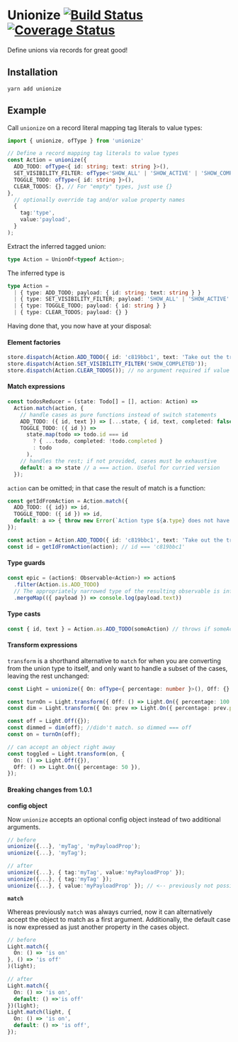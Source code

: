 # Unionize [![Build Status](https://travis-ci.org/pelotom/unionize.svg?branch=master)](https://travis-ci.org/pelotom/unionize) [![Coverage Status](https://coveralls.io/repos/github/pelotom/unionize/badge.svg?branch=master)](https://coveralls.io/github/pelotom/unionize?branch=master)

Define unions via records for great good!

## Installation

```
yarn add unionize
```

## Example

Call `unionize` on a record literal mapping tag literals to value types:
```ts
import { unionize, ofType } from 'unionize'

// Define a record mapping tag literals to value types
const Action = unionize({
  ADD_TODO: ofType<{ id: string; text: string }>(),
  SET_VISIBILITY_FILTER: ofType<'SHOW_ALL' | 'SHOW_ACTIVE' | 'SHOW_COMPLETED'>(),
  TOGGLE_TODO: ofType<{ id: string }>(),
  CLEAR_TODOS: {}, // For "empty" types, just use {}
},
  // optionally override tag and/or value property names
  {
    tag:'type',
    value:'payload',
  }
);
```

Extract the inferred tagged union:
```ts
type Action = UnionOf<typeof Action>;
```

The inferred type is
```ts
type Action =
  | { type: ADD_TODO; payload: { id: string; text: string } }
  | { type: SET_VISIBILITY_FILTER; payload: 'SHOW_ALL' | 'SHOW_ACTIVE' | 'SHOW_COMPLETED' }
  | { type: TOGGLE_TODO; payload: { id: string } }
  | { type: CLEAR_TODOS; payload: {} }
```

Having done that, you now have at your disposal:

#### Element factories

```ts
store.dispatch(Action.ADD_TODO({ id: 'c819bbc1', text: 'Take out the trash' }));
store.dispatch(Action.SET_VISIBILITY_FILTER('SHOW_COMPLETED'));
store.dispatch(Action.CLEAR_TODOS()); // no argument required if value type is {}
```

#### Match expressions

```ts
const todosReducer = (state: Todo[] = [], action: Action) =>
  Action.match(action, {
    // handle cases as pure functions instead of switch statements
    ADD_TODO: ({ id, text }) => [...state, { id, text, completed: false }],
    TOGGLE_TODO: ({ id }) =>
      state.map(todo => todo.id === id
        ? { ...todo, completed: !todo.completed }
        : todo
      ),
    // handles the rest; if not provided, cases must be exhaustive 
    default: a => state // a === action. Useful for curried version
  });
```

`action` can be omitted; in that case the result of match is a function:

```ts
const getIdFromAction = Action.match({
  ADD_TODO: ({ id}) => id,
  TOGGLE_TODO: ({ id }) => id,
  default: a => { throw new Error(`Action type ${a.type} does not have an associated id`); },
});

const action = Action.ADD_TODO({ id: 'c819bbc1', text: 'Take out the trash' });
const id = getIdFromAction(action); // id === 'c819bbc1'
```

#### Type guards

```ts
const epic = (action$: Observable<Action>) => action$
  .filter(Action.is.ADD_TODO)
  // The appropriately narrowed type of the resulting observable is inferred...
  .mergeMap(({ payload }) => console.log(payload.text))
```

#### Type casts

```ts
const { id, text } = Action.as.ADD_TODO(someAction) // throws if someAction is not an ADD_TODO
```

#### Transform expressions

`transform` is a shorthand alternative to `match` for when you are converting from the union type to itself, and only want to handle a subset of the cases, leaving the rest unchanged:

```ts
const Light = unionize({ On: ofType<{ percentage: number }>(), Off: {} });

const turnOn = Light.transform({ Off: () => Light.On({ percentage: 100 }) });
const dim = Light.transform({ On: prev => Light.On({ percentage: prev.percentage / 2 }) });

const off = Light.Off({});
const dimmed = dim(off); //didn't match. so dimmed === off
const on = turnOn(off);

// can accept an object right away
const toggled = Light.transform(on, {
  On: () => Light.Off({}),
  Off: () => Light.On({ percentage: 50 }),
});
```

#### Breaking changes from 1.0.1
**config object**

Now `unionize` accepts an optional config object instead of two additional arguments.

```ts
// before
unionize({...}, 'myTag', 'myPayloadProp');
unionize({...}, 'myTag');

// after
unionize({...}, { tag:'myTag', value:'myPayloadProp' });
unionize({...}, { tag:'myTag' });
unionize({...}, { value:'myPayloadProp' }); // <-- previously not possible
```

**`match`**

Whereas previously `match` was always curried, now it can alternatively accept the object to match as a first argument. Additionally, the default case is now expressed as just another property in the cases object.

```ts
// before
Light.match({
  On: () => 'is on'
}, () => 'is off'
)(light);

// after
Light.match({
  On: () => 'is on',
  default: () =>'is off'
})(light);
Light.match(light, {
  On: () => 'is on',
  default: () => 'is off',
});
```
